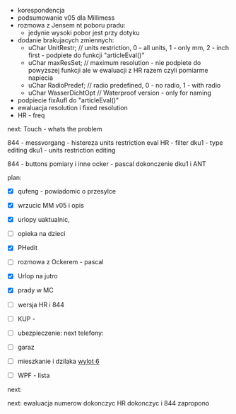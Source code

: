 - korespondencja
- podsumowanie v05 dla Millimess
- rozmowa z Jensem nt poboru pradu:
	- jedynie wysoki pobor jest przy dotyku
- dodanie brakujacych zmiennych: 
	- uChar UnitRestr;            // units restriction, 0 - all units, 1 - only mm, 2 - inch first - podpiete do funkcji "articleEval()"
	- uChar maxResSet;            // maximum resolution - nie podpiete do powyzszej funkcji ale w ewaluacji z HR razem czyli pomiarme napiecia
	- uChar RadioPredef;          // radio predefined, 0 - no radio, 1 - with radio
	- uChar WasserDichtOpt        // Waterproof version - only for naming
- podpiecie fixAufl do "articleEval()"
- ewaluacja resolution i fixed resolution
- HR - freq



next:
Touch - whats the problem

844 - messvorgang - histereza
units restriction eval
HR - filter
dku1 - type editing
dku1 - units restriction editing


844 - buttons
pomiary i inne
ocker - pascal
dokonczenie dku1 i ANT


plan:
- [x] qufeng - powiadomic o przesylce
- [x] wrzucic MM v05 i opis
- [x] urlopy uaktualnic,
- [ ] opieka na dzieci
- [x] PHedit
- [ ] rozmowa z Ockerem - pascal
- [x] Urlop na jutro
- [x] prady w MC
- [ ] wersja HR i 844


- [ ] KUP - 
- [ ] ubezpieczenie: next telefony: 
- [ ] garaz
- [ ] mieszkanie i dzilaka [wylot 6](https://www.wylot6.pl/)
- [ ] WPF - lista

next:


next:
ewaluacja numerow dokonczyc
HR dokonczyc i 844 zapropono
